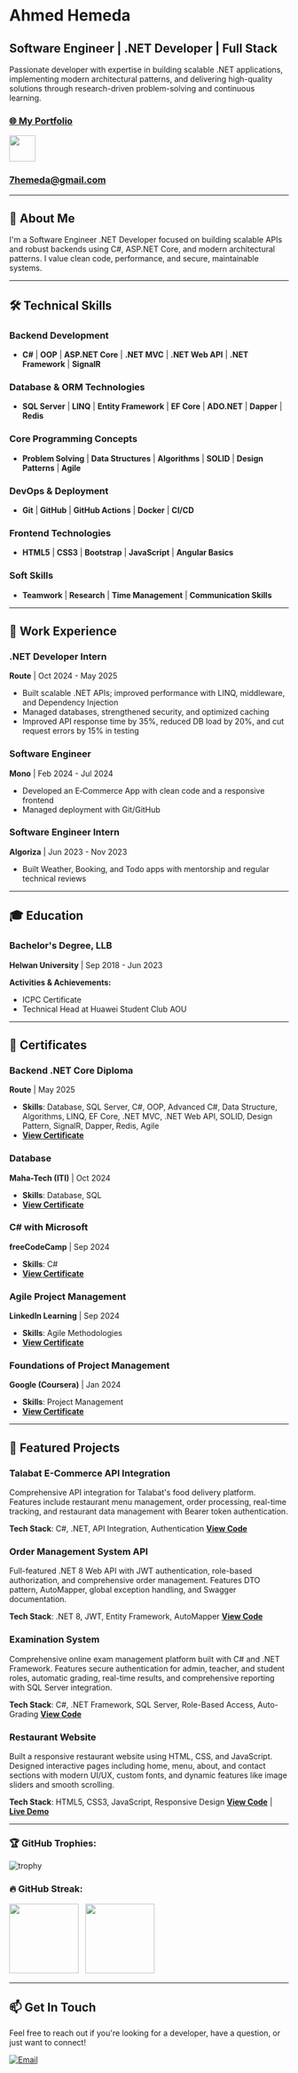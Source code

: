 <div align="left">  
  <h1>Ahmed Hemeda</h1>
  <h2>Software Engineer | .NET Developer | Full Stack</h2>
  
  <p>Passionate developer with expertise in building scalable .NET applications, implementing modern architectural patterns, and delivering high-quality solutions through research-driven problem-solving and continuous learning.</p>
</div>

### [🌐 My Portfolio](https://a-hemeda.github.io/Portfolio/)

  <p align="left">
    <a href="https://www.linkedin.com/in/a-hemeda"> <!-- LinkedIn Profile -->
      <img src="https://upload.wikimedia.org/wikipedia/commons/1/19/LinkedIn_logo.svg" height="47"/>
    </a>
  </p>

### [7hemeda@gmail.com](mailto:7hemeda@gmail.com)

--------------------------------------------------------

## 🚀 About Me

I'm a Software Engineer .NET Developer focused on building scalable APIs and robust backends using C#, ASP.NET Core, and modern architectural patterns. I value clean code, performance, and secure, maintainable systems.

--------------------------------------------------------

## 🛠️ Technical Skills

### Backend Development
- **C#** | **OOP** | **ASP.NET Core** | **.NET MVC** | **.NET Web API** | **.NET Framework** | **SignalR**

### Database & ORM Technologies
- **SQL Server** | **LINQ** | **Entity Framework** | **EF Core** | **ADO.NET** | **Dapper** | **Redis**

### Core Programming Concepts
- **Problem Solving** | **Data Structures** | **Algorithms** | **SOLID** | **Design Patterns** | **Agile**

### DevOps & Deployment
- **Git** | **GitHub** | **GitHub Actions** | **Docker** | **CI/CD**

### Frontend Technologies
- **HTML5** | **CSS3** | **Bootstrap** | **JavaScript** | **Angular Basics**

### Soft Skills
- **Teamwork** | **Research** | **Time Management** | **Communication Skills**

--------------------------------------------------------

## 💼 Work Experience

### .NET Developer Intern
**Route** | Oct 2024 - May 2025
- Built scalable .NET APIs; improved performance with LINQ, middleware, and Dependency Injection
- Managed databases, strengthened security, and optimized caching
- Improved API response time by 35%, reduced DB load by 20%, and cut request errors by 15% in testing

### Software Engineer
**Mono** | Feb 2024 - Jul 2024
- Developed an E‑Commerce App with clean code and a responsive frontend
- Managed deployment with Git/GitHub

### Software Engineer Intern
**Algoriza** | Jun 2023 - Nov 2023
- Built Weather, Booking, and Todo apps with mentorship and regular technical reviews

--------------------------------------------------------

## 🎓 Education

### Bachelor's Degree, LLB
**Helwan University** | Sep 2018 - Jun 2023

**Activities & Achievements:**
- ICPC Certificate
- Technical Head at Huawei Student Club AOU

--------------------------------------------------------

## 🏅 Certificates

### Backend .NET Core Diploma
**Route** | May 2025
- **Skills**: Database, SQL Server, C#, OOP, Advanced C#, Data Structure, Algorithms, LINQ, EF Core, .NET MVC, .NET Web API, SOLID, Design Pattern, SignalR, Dapper, Redis, Agile
- **[View Certificate](https://drive.google.com/file/d/1QxexUigIy7CT6yVzr_Rb2GiG4EHD1YpT/view?usp=sharing)**

### Database
**Maha-Tech (ITI)** | Oct 2024
- **Skills**: Database, SQL
- **[View Certificate](https://drive.google.com/file/d/1hSVMNE5G2POTEbrzaa-q9jRXCwNZpZaF/view?usp=sharing)**

### C# with Microsoft
**freeCodeCamp** | Sep 2024
- **Skills**: C#
- **[View Certificate](https://www.freecodecamp.org/certification/fcca3b32b19-3fc7-461c-a5b6-3209a0a5be51/foundational-c-sharp-with-microsoft)**

### Agile Project Management
**LinkedIn Learning** | Sep 2024
- **Skills**: Agile Methodologies
- **[View Certificate](https://www.linkedin.com/learning/certificates/f746213a42a37614e30c62819263645815df4b038dd10cbf026344fa7acf5d3d?trk=share_certificate)**

### Foundations of Project Management
**Google (Coursera)** | Jan 2024
- **Skills**: Project Management
- **[View Certificate](https://www.coursera.org/account/accomplishments/verify/EVA33U556NB3)**

--------------------------------------------------------

## 🚀 Featured Projects

### Talabat E-Commerce API Integration
Comprehensive API integration for Talabat's food delivery platform. Features include restaurant menu management, order processing, real-time tracking, and restaurant data management with Bearer token authentication.

**Tech Stack**: C#, .NET, API Integration, Authentication
**[View Code](https://github.com/A-Hemeda/Talabat-E-Commerce)**

### Order Management System API
Full-featured .NET 8 Web API with JWT authentication, role-based authorization, and comprehensive order management. Features DTO pattern, AutoMapper, global exception handling, and Swagger documentation.

**Tech Stack**: .NET 8, JWT, Entity Framework, AutoMapper
**[View Code](https://github.com/A-Hemeda/Order-Management-System)**

### Examination System
Comprehensive online exam management platform built with C# and .NET Framework. Features secure authentication for admin, teacher, and student roles, automatic grading, real-time results, and comprehensive reporting with SQL Server integration.

**Tech Stack**: C#, .NET Framework, SQL Server, Role-Based Access, Auto-Grading
**[View Code](https://github.com/A-Hemeda/Examination-System)**

### Restaurant Website
Built a responsive restaurant website using HTML, CSS, and JavaScript. Designed interactive pages including home, menu, about, and contact sections with modern UI/UX, custom fonts, and dynamic features like image sliders and smooth scrolling.

**Tech Stack**: HTML5, CSS3, JavaScript, Responsive Design
**[View Code](https://github.com/A-Hemeda/Restaurant)** | **[Live Demo](https://a-hemeda.github.io/Restaurant/)**

--------------------------------------------------------

<h3 align="left">🏆 GitHub Trophies:</h3>
  <p align="left">
  
  ![trophy](https://github-profile-trophy-ahmed.vercel.app/?username=A-Hemeda&theme=onestar&no-bg=true&no-frame=true&row=1&column=7)
  </div>

<h3 align="left">🔥 GitHub Streak:</h3>
  <p align="left">
    <!-- <img src="https://github-readme-stats.vercel.app/api?username=a-hemeda&show_icons=true&theme=highcontrast" height="125"/> &nbsp; <!-- GitHub Stats -->
    <img src="https://streak-stats.demolab.com/?user=a-hemeda&theme=highcontrast" height="125"/> &nbsp; <!-- GitHub Streak -->
    <img src="https://github-readme-stats.vercel.app/api/top-langs?username=a-hemeda&layout=compact&langs_count=6&theme=highcontrast" height="125"/> <!-- Most Used Languages -->
  </p>


--------------------------------------------------------

## 📫 Get In Touch

Feel free to reach out if you're looking for a developer, have a question, or just want to connect!

<div align="left">
  <a href="mailto:7hemeda@gmail.com">
    <img src="https://img.shields.io/badge/Gmail-D14836?style=for-the-badge&logo=gmail&logoColor=white" alt="Email">
  </a>
</div>
